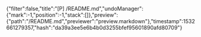 {"filter":false,"title":"[P] /README.md","undoManager":{"mark":-1,"position":-1,"stack":[]},"preview":{"path":"/README.md","previewer":"preview.markdown"},"timestamp":1532661279357,"hash":"da39a3ee5e6b4b0d3255bfef95601890afd80709"}